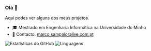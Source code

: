 ### Olá 👋

Aqui podes ver alguns dos meus projetos.

- 🎓 Mestrado em Engenharia Informática na Universidade do Minho 
- 📧 Contacto: marco.sampaio@live.com.pt

![Estatísticas do GitHub](https://github-readme-stats.vercel.app/api?username=marcosampaio99&show_icons=true&theme=radical)
![Linguagens](https://github-readme-stats.vercel.app/api/top-langs/?username=marcosampaio99&layout=compact&theme=radical)


<!--
**marcosampaio99/marcosampaio99** é um repositório ✨ _especial_ ✨ porque seu `README.md` (este arquivo) aparece no seu perfil do GitHub.

Aqui estão algumas ideias para você começar:

- 🔭 Estou atualmente trabalhando em ...
- 🌱 Estou atualmente aprendendo ...
- 👯 Estou procurando colaborar em ...
- 🤔 Estou procurando ajuda com ...
- 💬 Pergunte-me sobre ...
- 📫 Como me encontrar: ...
- 😄 Pronomes: ...
- ⚡ Curiosidade: ...
-->
